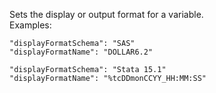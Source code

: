 Sets the display or output format for a variable.    
Examples:   
```
"displayFormatSchema": "SAS"
"displayFormatName": "DOLLAR6.2"
```

```
"displayFormatSchema": "Stata 15.1"
"displayFormatName": "%tcDDmonCCYY_HH:MM:SS"
```
